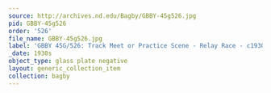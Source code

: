 ```yaml
---
source: http://archives.nd.edu/Bagby/GBBY-45g526.jpg
pid: GBBY-45g526
order: '526'
file_name: GBBY-45g526.jpg
label: 'GBBY 45G/526: Track Meet or Practice Scene - Relay Race - c1930s'
_date: 1930s
object_type: glass plate negative
layout: generic_collection_item
collection: bagby
---
```

